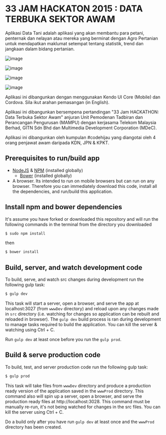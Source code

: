 33 JAM HACKATON 2015 : DATA TERBUKA SEKTOR AWAM 
==================


Aplikasi Data Tani adalah aplikasi yang akan membantu para petani, penternak dan nelayan atau mereka yang berminat dengan Agro Pertanian untuk mendapatkan maklumat setempat tentang statistik, trend dan jangkaan dalam bidang pertanian.


![image](https://cloud.githubusercontent.com/assets/2078663/9829914/51b2f8b2-594c-11e5-9726-d849354355a2.png)

![image](https://cloud.githubusercontent.com/assets/2078663/9829915/52a9edf2-594c-11e5-94f4-3ab3dae1d2d5.png)

![image](https://cloud.githubusercontent.com/assets/2078663/9829913/51ad4642-594c-11e5-96c9-b4f3996aa2f6.png)

![image](https://cloud.githubusercontent.com/assets/2078663/9829912/51567524-594c-11e5-8168-117d93e56373.png)


Aplikasi ini dibangunkan dengan menggunakan Kendo UI Core (Mobile) dan Cordova. 
Sila ikut arahan pemasangan (in English).

Aplikasi ini dibangunkan bersempena pertandingan "33 Jam HACKATHON: Data Terbuka Sektor Awam" anjuran 
Unit Pemodenan Tadbiran dan Perancangan Pengurusan (MAMPU) dengan kerjasama Telekom Malaysia Berhad, 
GITN Sdn Bhd dan Multimedia Development Corporation (MDeC).

Aplikasi ini dibangunkan oleh kumpulan #codehijau yang diangotai oleh 4 orang 
penjawat awam daripada KDN, JPN & KPKT.



## Prerequisites to run/build app

* [NodeJS](http://nodejs.org/) & [NPM](https://www.npmjs.org/) (installed globally)
  * [Bower](http://bower.io/) (installed globally)
* A browser. Its intended to run on mobile browsers but can run on any browser. Therefore you can immediately download this code, install all the dependencies, and run/build this application.

## Install npm and bower dependencies

It's assume you have forked or downloaded this repository and will run the following commands in the terminal from the directory you downloaded


```sh
$ sudo npm install
```

then

```sh
$ bower install
```

## Build, server, and watch development code

To build, serve, and watch src changes during development run the following gulp task:

```sh
$ gulp dev
```

This task will start a server, open a browser, and serve the app at localhost:3027 (from `wwwDev` directory) and reload upon any changes made in `src` directory (i.e. watching for changes so application can be rebuilt and reloaded in browser). The `gulp dev` build process is ran during development to manage tasks required to build the application. You can kill the server & watching using Ctrl + C.

Run `gulp dev` at least once before you run the `gulp prod`.

## Build & serve production code 

To build, test, and server production code run the following gulp task:

```sh
$ gulp prod
```

This task will take files from `wwwDev` directory and produce a production ready version of the application saved in the `wwwProd` directory. This command also will spin up a server, open a browser, and serve the production ready files at http://localhost:3028. This command must be manually re-run, it's not being watched for changes in the src files. You can kill the server using Ctrl + C.

Do a build only after you have run `gulp dev` at least once and the `wwwProd` directory has been created.



